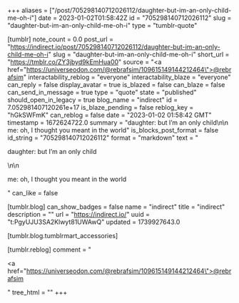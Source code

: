 +++
aliases = ["/post/705298140712026112/daughter-but-im-an-only-child-me-oh-i"]
date = 2023-01-02T01:58:42Z
id = "705298140712026112"
slug = "daughter-but-im-an-only-child-me-oh-i"
type = "tumblr-quote"

[tumblr]
note_count = 0.0
post_url = "https://indirect.io/post/705298140712026112/daughter-but-im-an-only-child-me-oh-i"
slug = "daughter-but-im-an-only-child-me-oh-i"
short_url = "https://tmblr.co/ZY3jbyd9kEmHua00"
source = "<a href=\"https://universeodon.com/@rebrafsim/109615149144212464\">@rebrafsim</a>"
interactability_reblog = "everyone"
interactability_blaze = "everyone"
can_reply = false
display_avatar = true
is_blazed = false
can_blaze = false
can_send_in_message = true
type = "quote"
state = "published"
should_open_in_legacy = true
blog_name = "indirect"
id = 7.052981407120261e+17
is_blaze_pending = false
reblog_key = "hGkSWFmK"
can_reblog = false
date = "2023-01-02 01:58:42 GMT"
timestamp = 1672624722.0
summary = "daughter: but I’m an only child\n\n me: oh, I thought you meant in the world"
is_blocks_post_format = false
id_string = "705298140712026112"
format = "markdown"
text = "<p>daughter: but I’m an only child</p>\n\n<p>me: oh, I thought you meant in the world</p>"
can_like = false

[tumblr.blog]
can_show_badges = false
name = "indirect"
title = "indirect"
description = ""
url = "https://indirect.io/"
uuid = "t:PgyUJU3SA2Klwyt81UWAwQ"
updated = 1739927643.0

[tumblr.blog.tumblrmart_accessories]

[tumblr.reblog]
comment = "<p><a href=\"https://universeodon.com/@rebrafsim/109615149144212464\">@rebrafsim</a></p>"
tree_html = ""
+++

